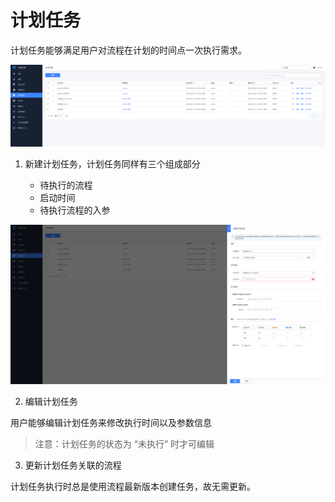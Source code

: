 # 计划任务

计划任务能够满足用户对流程在计划的时间点一次执行需求。

![image-20220915155953536](../assets/image-20220915155953536.png)

1. 新建计划任务，计划任务同样有三个组成部分

   - 待执行的流程
   - 启动时间
   - 待执行流程的入参

![新建计划任务](../assets/image-20220915160115798.png)

2. 编辑计划任务

用户能够编辑计划任务来修改执行时间以及参数信息

> 注意：计划任务的状态为 “未执行” 时才可编辑

3. 更新计划任务关联的流程

计划任务执行时总是使用流程最新版本创建任务，故无需更新。
